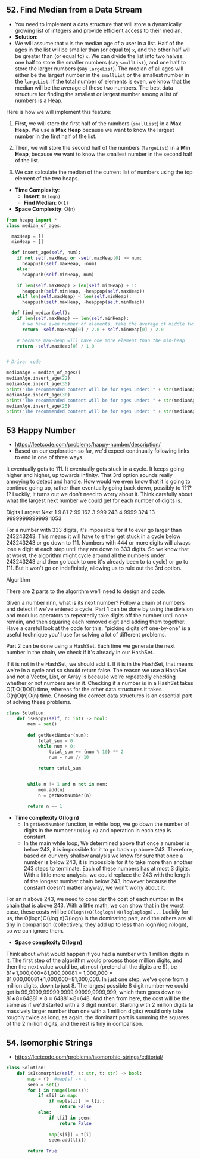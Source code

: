 ## 52. Find Median from a Data Stream
- You need to implement a data structure that will store a dynamically growing list of integers and provide efficient access to their median.
- **Solution**:
- We will assume that `x` is the median age of a user in a list. Half of the ages in the list will be smaller than (or equal to) `x`, and the other half will be greater than (or equal to) `x`. We can divide the list into two halves: one half to store the smaller numbers (say `smallList`), and one half to store the larger numbers (say `largeList`). The median of all ages will either be the largest number in the `smallList` or the smallest number in the `largeList`. If the total number of elements is even, we know that the median will be the average of these two numbers. The best data structure for finding the smallest or largest number among a list of numbers is a Heap.

Here is how we will implement this feature:

1. First, we will store the first half of the numbers (`smallList`) in a **Max Heap**. We use a **Max Heap** because we want to know the largest number in the first half of the list.

2. Then, we will store the second half of the numbers (`largeList`) in a **Min Heap**, because we want to know the smallest number in the second half of the list.

3. We can calculate the median of the current list of numbers using the top element of the two heaps.

- **Time Complexity**:
  - **Insert**: `O(logn)`
  - **Find Median**: `O(1)`
- **Space Complexity**: O(n)

```py
from heapq import *
class median_of_ages:

  maxHeap = []
  minHeap = []

  def insert_age(self, num):
    if not self.maxHeap or -self.maxHeap[0] >= num:
      heappush(self.maxHeap, -num)
    else:
      heappush(self.minHeap, num)

    if len(self.maxHeap) > len(self.minHeap) + 1:
      heappush(self.minHeap, -heappop(self.maxHeap))
    elif len(self.maxHeap) < len(self.minHeap):
      heappush(self.maxHeap, -heappop(self.minHeap))

  def find_median(self):
    if len(self.maxHeap) == len(self.minHeap):
      # we have even number of elements, take the average of middle two elements
      return -self.maxHeap[0] / 2.0 + self.minHeap[0] / 2.0

    # because max-heap will have one more element than the min-heap
    return -self.maxHeap[0] / 1.0


# Driver code

medianAge = median_of_ages()
medianAge.insert_age(22)
medianAge.insert_age(35)
print("The recommended content will be for ages under: " + str(medianAge.find_median()))
medianAge.insert_age(30)
print("The recommended content will be for ages under: " + str(medianAge.find_median()))
medianAge.insert_age(25)
print("The recommended content will be for ages under: " + str(medianAge.find_median()))
```

## 53 Happy Number
- https://leetcode.com/problems/happy-number/description/
- Based on our exploration so far, we'd expect continually following links to end in one of three ways.

It eventually gets to 111.
It eventually gets stuck in a cycle.
It keeps going higher and higher, up towards infinity.
That 3rd option sounds really annoying to detect and handle. How would we even know that it is going to continue going up, rather than eventually going back down, possibly to 1?1?1? Luckily, it turns out we don't need to worry about it. Think carefully about what the largest next number we could get for each number of digits is.

Digits	Largest	Next
1	9	81
2	99	162
3	999	243
4	9999	324
13	9999999999999	1053

For a number with 333 digits, it's impossible for it to ever go larger than 243243243. This means it will have to either get stuck in a cycle below 243243243 or go down to 111. Numbers with 444 or more digits will always lose a digit at each step until they are down to 333 digits. So we know that at worst, the algorithm might cycle around all the numbers under 243243243 and then go back to one it's already been to (a cycle) or go to 111. But it won't go on indefinitely, allowing us to rule out the 3rd option.

Algorithm

There are 2 parts to the algorithm we'll need to design and code.

Given a number nnn, what is its next number?
Follow a chain of numbers and detect if we've entered a cycle.
Part 1 can be done by using the division and modulus operators to repeatedly take digits off the number until none remain, and then squaring each removed digit and adding them together. Have a careful look at the code for this, "picking digits off one-by-one" is a useful technique you'll use for solving a lot of different problems.

Part 2 can be done using a HashSet. Each time we generate the next number in the chain, we check if it's already in our HashSet.

If it is not in the HashSet, we should add it.
If it is in the HashSet, that means we're in a cycle and so should return false.
The reason we use a HashSet and not a Vector, List, or Array is because we're repeatedly checking whether or not numbers are in it. Checking if a number is in a HashSet takes O(1)O(1)O(1) time, whereas for the other data structures it takes O(n)O(n)O(n) time. Choosing the correct data structures is an essential part of solving these problems.

```py
class Solution:
    def isHappy(self, n: int) -> bool:
        mem = set()
        
        def getNextNumber(num):
            total_sum = 0
            while num > 0:
                total_sum += (num % 10) ** 2
                num = num // 10

            return total_sum


        while n != 1 and n not in mem:
            mem.add(n)
            n = getNextNumber(n)
            
        return n == 1
```

- **Time complexity O(log n)**
  - In `getNextNumber` function, in while loop, we go down the number of digits in the number : `O(log n)` and operation in each step is constant.
  - In the main while loop, We determined above that once a number is below 243, it is impossible for it to go back up above 243. Therefore, based on our very shallow analysis we know for sure that once a number is below 243, it is impossible for it to take more than another 243 steps to terminate. Each of these numbers has at most 3 digits. With a little more analysis, we could replace the 243 with the length of the longest number chain below 243, however because the constant doesn't matter anyway, we won't worry about it.

For an n above 243, we need to consider the cost of each number in the chain that is above 243. With a little math, we can show that in the worst case, these costs will be `O(log⁡n)+O(log⁡log⁡n)+O(log⁡log⁡log⁡n)...` Luckily for us, the O(log⁡n)O(\log n)O(logn) is the dominating part, and the others are all tiny in comparison (collectively, they add up to less than log⁡n)\log n)logn), so we can ignore them.

- **Space complexity O(log n)**

Think about what would happen if you had a number with 1 million digits in it. The first step of the algorithm would process those million digits, and then the next value would be, at most (pretend all the digits are 9), be 81∗1,000,000=81,000,00081 * 1,000,000 = 81,000,00081∗1,000,000=81,000,000. In just one step, we've gone from a million digits, down to just 8. The largest possible 8 digit number we could get is 99,9999,99999,9999,99999,9999,999, which then goes down to 81∗8=64881 * 8 = 64881∗8=648. And then from here, the cost will be the same as if we'd started with a 3 digit number. Starting with 2 million digits (a massively larger number than one with a 1 million digits) would only take roughly twice as long, as again, the dominant part is summing the squares of the 2 million digits, and the rest is tiny in comparison.

## 54. Isomorphic Strings
- https://leetcode.com/problems/isomorphic-strings/editorial/
```py
class Solution:
    def isIsomorphic(self, s: str, t: str) -> bool:
        map = {}  #map[s] -> t
        seen = set()
        for i in range(len(s)):
            if s[i] in map:
                if map[s[i]] != t[i]:
                    return False
            else:
                if t[i] in seen:
                    return False
                
                map[s[i]] = t[i]
                seen.add(t[i])
            
        return True
```
